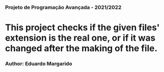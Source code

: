 ### Projeto de Programação Avançada - 2021/2022 ###


# This project checks if the given files' extension is the real one, or if it was changed after the making of the file.


### Author: Eduardo Margarido